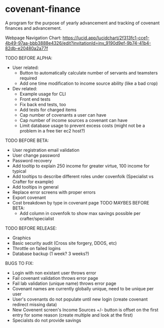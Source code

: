 # covenant-finance
A program for the purpose of yearly advancement and tracking of covenant finances and advancement.

Webpage Navigation Chart:
https://lucid.app/lucidchart/2f313fc1-cce1-4b49-97aa-bbb3888e4326/edit?invitationId=inv_9190d9ef-9b74-41b4-82db-e20480a2a77f

TODO BEFORE ALPHA:
  * User related:
    * Button to automatically calculate number of servants and teamsters required
    * Add one time modification to income source ability (like a bad crop)
  * Dev related:
    * Example usage for CLI
    * Front end tests
    * Fix back end tests, too
    * Add tests for charged items
    * Cap number of covenants a user can have
    * Cap number of income sources a covenant can have
    * Limit database usage to prevent excess costs (might not be a problem in a free tier ec2 host?)

TODO BEFORE BETA:
  * User registration email validation
  * User change password
  * Password recovery
  * Add tooltip to explain 250 income for greater virtue, 100 income for typical
  * Add tooltips to describe different roles under covenfolk (Specialist vs Crafter for example)
  * Add tooltips in general
  * Replace error screens with proper errors
  * Export covenant
  * Cost breakdown by type in covenant page
TODO MAYBES BEFORE BETA:
    * Add column in covenfolk to show max savings possible per crafter/specialist

TODO BEFORE RELEASE:
  * Graphics
  * Basic security audit (Cross site forgery, DDOS, etc)
  * Throttle on failed logins
  * Database backup (1 week? 3 weeks?)

BUGS TO FIX:
  * Login with non existant user throws error
  * Fail covenant validation throws error page
  * Fail lab validation (unique name) throws error page
  * Covenant names are currently globally unique, need to be unique per user
  * User's covenants do not populate until new login (create covenant redirect missing data)
  * New Covenent screen's Income Sources +/- button is offset on the first entry for some reason (create multiple and look at the first)
  * Specialsts do not provide savings
